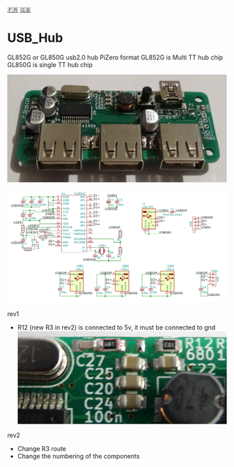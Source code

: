 [:fr:](LISEZMOI.md) [:uk:](README.md)

# USB_Hub
GL852G or GL850G usb2.0 hub PiZero format
GL852G is Multi TT hub chip
GL850G is single TT hub chip

![](IMG/HubUSB.jpg)

![](IMG/SCH.png)

rev1
- R12 (new R3 in rev2) is connected to 5v, it must be connected to gnd
![rev1 error](IMG/Rev1_error.JPG)

rev2
- Change R3 route
- Change the numbering of the components
